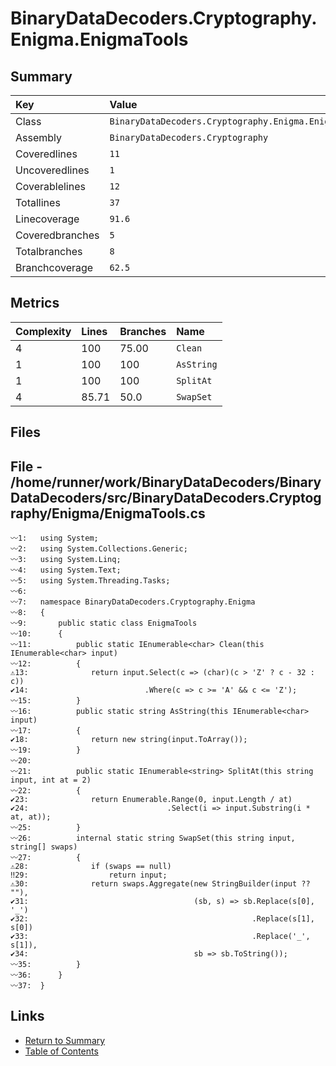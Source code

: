 ﻿# BinaryDataDecoders.Cryptography.Enigma.EnigmaTools

## Summary

| Key             | Value                                                |
| :-------------- | :--------------------------------------------------- |
| Class           | `BinaryDataDecoders.Cryptography.Enigma.EnigmaTools` |
| Assembly        | `BinaryDataDecoders.Cryptography`                    |
| Coveredlines    | `11`                                                 |
| Uncoveredlines  | `1`                                                  |
| Coverablelines  | `12`                                                 |
| Totallines      | `37`                                                 |
| Linecoverage    | `91.6`                                               |
| Coveredbranches | `5`                                                  |
| Totalbranches   | `8`                                                  |
| Branchcoverage  | `62.5`                                               |

## Metrics

| Complexity | Lines | Branches | Name       |
| :--------- | :---- | :------- | :--------- |
| 4          | 100   | 75.00    | `Clean`    |
| 1          | 100   | 100      | `AsString` |
| 1          | 100   | 100      | `SplitAt`  |
| 4          | 85.71 | 50.0     | `SwapSet`  |

## Files

## File - /home/runner/work/BinaryDataDecoders/BinaryDataDecoders/src/BinaryDataDecoders.Cryptography/Enigma/EnigmaTools.cs

```CSharp
〰1:   using System;
〰2:   using System.Collections.Generic;
〰3:   using System.Linq;
〰4:   using System.Text;
〰5:   using System.Threading.Tasks;
〰6:   
〰7:   namespace BinaryDataDecoders.Cryptography.Enigma
〰8:   {
〰9:       public static class EnigmaTools
〰10:      {
〰11:          public static IEnumerable<char> Clean(this IEnumerable<char> input)
〰12:          {
⚠13:              return input.Select(c => (char)(c > 'Z' ? c - 32 : c))
✔14:                          .Where(c => c >= 'A' && c <= 'Z');
〰15:          }
〰16:          public static string AsString(this IEnumerable<char> input)
〰17:          {
✔18:              return new string(input.ToArray());
〰19:          }
〰20:  
〰21:          public static IEnumerable<string> SplitAt(this string input, int at = 2)
〰22:          {
✔23:              return Enumerable.Range(0, input.Length / at)
✔24:                               .Select(i => input.Substring(i * at, at));
〰25:          }
〰26:          internal static string SwapSet(this string input, string[] swaps)
〰27:          {
⚠28:              if (swaps == null)
‼29:                  return input;
⚠30:              return swaps.Aggregate(new StringBuilder(input ?? ""),
✔31:                                     (sb, s) => sb.Replace(s[0], '_')
✔32:                                                  .Replace(s[1], s[0])
✔33:                                                  .Replace('_', s[1]),
✔34:                                     sb => sb.ToString());
〰35:          }
〰36:      }
〰37:  }
```

## Links

* [Return to Summary](Summary.md)
* [Table of Contents](../TOC.md)

